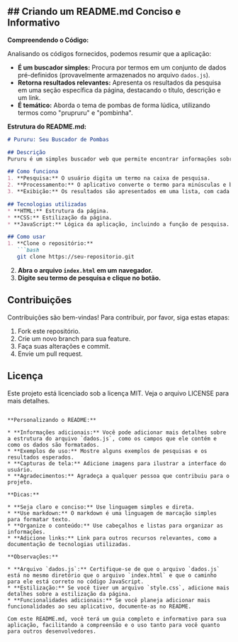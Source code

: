 ## **## Criando um README.md Conciso e Informativo**

**Compreendendo o Código:**

Analisando os códigos fornecidos, podemos resumir que a aplicação:

* **É um buscador simples:** Procura por termos em um conjunto de dados pré-definidos (provavelmente armazenados no arquivo `dados.js`).
* **Retorna resultados relevantes:** Apresenta os resultados da pesquisa em uma seção específica da página, destacando o título, descrição e um link.
* **É temático:** Aborda o tema de pombas de forma lúdica, utilizando termos como "prupruru" e "pombinha".

**Estrutura do README.md:**

```markdown
# Pururu: Seu Buscador de Pombas 

## Descrição
Pururu é um simples buscador web que permite encontrar informações sobre pombas de forma rápida e divertida. Ao digitar um termo na caixa de pesquisa, o aplicativo varre uma base de dados e exibe os resultados relevantes, como título, descrição e link para mais informações.

## Como funciona
1. **Pesquisa:** O usuário digita um termo na caixa de pesquisa.
2. **Processamento:** O aplicativo converte o termo para minúsculas e busca por correspondências nos títulos, descrições e tags dos dados.
3. **Exibição:** Os resultados são apresentados em uma lista, com cada item contendo o título, uma breve descrição e um link para mais detalhes.

## Tecnologias utilizadas
* **HTML:** Estrutura da página.
* **CSS:** Estilização da página.
* **JavaScript:** Lógica da aplicação, incluindo a função de pesquisa.

## Como usar
1. **Clone o repositório:**
   ```bash
   git clone https://seu-repositorio.git
   ```
2. **Abra o arquivo `index.html` em um navegador.**
3. **Digite seu termo de pesquisa e clique no botão.**

## Contribuições
Contribuições são bem-vindas! Para contribuir, por favor, siga estas etapas:
1. Fork este repositório.
2. Crie um novo branch para sua feature.
3. Faça suas alterações e commit.
4. Envie um pull request.

## Licença
Este projeto está licenciado sob a licença MIT. Veja o arquivo LICENSE para mais detalhes.
```

**Personalizando o README:**

* **Informações adicionais:** Você pode adicionar mais detalhes sobre a estrutura do arquivo `dados.js`, como os campos que ele contém e como os dados são formatados.
* **Exemplos de uso:** Mostre alguns exemplos de pesquisas e os resultados esperados.
* **Capturas de tela:** Adicione imagens para ilustrar a interface do usuário.
* **Agradecimentos:** Agradeça a qualquer pessoa que contribuiu para o projeto.

**Dicas:**

* **Seja claro e conciso:** Use linguagem simples e direta.
* **Use markdown:** O markdown é uma linguagem de marcação simples para formatar texto.
* **Organize o conteúdo:** Use cabeçalhos e listas para organizar as informações.
* **Adicione links:** Link para outros recursos relevantes, como a documentação de tecnologias utilizadas.

**Observações:**

* **Arquivo `dados.js`:** Certifique-se de que o arquivo `dados.js` está no mesmo diretório que o arquivo `index.html` e que o caminho para ele está correto no código JavaScript.
* **Estilização:** Se você tiver um arquivo `style.css`, adicione mais detalhes sobre a estilização da página.
* **Funcionalidades adicionais:** Se você planeja adicionar mais funcionalidades ao seu aplicativo, documente-as no README.

Com este README.md, você terá um guia completo e informativo para sua aplicação, facilitando a compreensão e o uso tanto para você quanto para outros desenvolvedores.
